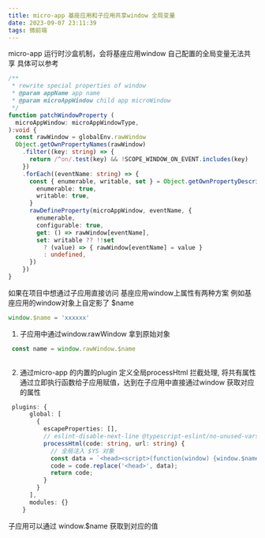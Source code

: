 ```yaml
---
title: micro-app 基座应用和子应用共享window 全局变量
date: 2023-09-07 23:11:39
tags: 微前端
---
```

micro-app 运行时沙盒机制，会将基座应用window 自己配置的全局变量无法共享
具体可以参考

```ts
/**
 * rewrite special properties of window
 * @param appName app name
 * @param microAppWindow child app microWindow
 */
function patchWindowProperty (
  microAppWindow: microAppWindowType,
):void {
  const rawWindow = globalEnv.rawWindow
  Object.getOwnPropertyNames(rawWindow)
    .filter((key: string) => {
      return /^on/.test(key) && !SCOPE_WINDOW_ON_EVENT.includes(key)
    })
    .forEach((eventName: string) => {
      const { enumerable, writable, set } = Object.getOwnPropertyDescriptor(rawWindow, eventName) || {
        enumerable: true,
        writable: true,
      }
      rawDefineProperty(microAppWindow, eventName, {
        enumerable,
        configurable: true,
        get: () => rawWindow[eventName],
        set: writable ?? !!set
          ? (value) => { rawWindow[eventName] = value }
          : undefined,
      })
    })
}

```
如果在项目中想通过子应用直接访问 基座应用window上属性有两种方案
例如基座应用的window对象上自定影了 $name
```ts
window.$name = 'xxxxxx'
```

1. 子应用中通过window.rawWindow 拿到原始对象

```ts
 const name = window.rawWindow.$name
 
```

2. 通过micro-app 的内置的plugin 定义全局processHtml 拦截处理, 将共有属性通过立即执行函数给子应用赋值，达到在子应用中直接通过window 获取对应的属性
```ts
 plugins: {
      global: [
        {
          escapeProperties: [],
          // eslint-disable-next-line @typescript-eslint/no-unused-vars
          processHtml(code: string, url: string) {
            // 全局注入 $YS 对象
            const data = `<head><script>(function(window) {window.$name = window.rawWindow.$name})(window)</script>`;
            code = code.replace('<head>', data);
            return code;
          }
        }
      ],
      modules: {}
    }
```
子应用可以通过 window.$name 获取到对应的值
